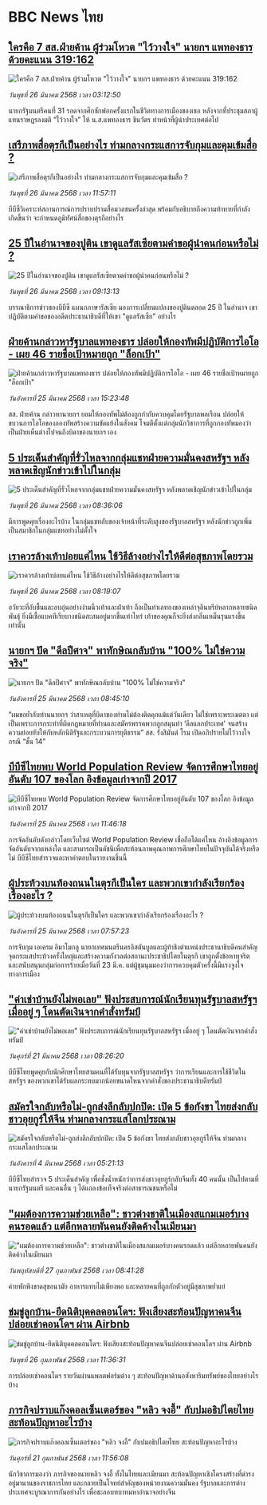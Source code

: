 # BBC News ไทย## [ใครคือ 7 สส.ฝ่ายค้าน ผู้ร่วมโหวต "ไว้วางใจ" นายกฯ แพทองธาร ด้วยคะแนน 319:162 ](https://www.bbc.com/thai/articles/cm2d6mke0r2o?at_campaign=githubrss)![ใครคือ 7 สส.ฝ่ายค้าน ผู้ร่วมโหวต "ไว้วางใจ" นายกฯ แพทองธาร ด้วยคะแนน 319:162 ](https://ichef.bbci.co.uk/ace/standard/240/cpsprodpb/7530/live/41769f60-0a06-11f0-88b7-5556e7b55c5e.jpg)_วันพุธที่ 26 มีนาคม 2568 เวลา 03:12:50_นายกรัฐมนตรีคนที่ 31 รอดจากศึกซักฟอกครั้งแรกในชีวิตทางการเมืองของเธอ หลังจากที่ประชุมสภาผู้แทนราษฎรลงมติ “ไว้วางใจ” ให้ น.ส.แพทองธาร ชินวัตร ทำหน้าที่ผู้นำประเทศต่อไป## [เสรีภาพสื่อตุรกีเป็นอย่างไร ท่ามกลางกระแสการจับกุมและคุมเข้มสื่อ ?](https://www.bbc.com/thai/articles/c0q1kjwqz95o?at_campaign=githubrss)![เสรีภาพสื่อตุรกีเป็นอย่างไร ท่ามกลางกระแสการจับกุมและคุมเข้มสื่อ ?](https://ichef.bbci.co.uk/ace/standard/240/cpsprodpb/31ab/live/40a9b710-0985-11f0-9a0d-3be11e1d5750.jpg)_วันพุธที่ 26 มีนาคม 2568 เวลา 11:57:11_บีบีซีวิเคราะห์สถานการณ์การปราบปรามสื่อมวลชนครั้งล่าสุด พร้อมกับอธิบายถึงความท้าทายที่กำลังเกิดขึ้นว่า จะกำหนดภูมิทัศน์สื่อของตุรกีอย่างไร## [25 ปีในอำนาจของปูติน เขาดูแลรัสเซียตามคำขอผู้นำคนก่อนหรือไม่  ?](https://www.bbc.com/thai/articles/cjrywe48py2o?at_campaign=githubrss)![25 ปีในอำนาจของปูติน เขาดูแลรัสเซียตามคำขอผู้นำคนก่อนหรือไม่  ?](https://ichef.bbci.co.uk/ace/standard/240/cpsprodpb/32e5/live/e04fd430-c523-11ef-aff0-072ce821b6ab.jpg)_วันพุธที่ 26 มีนาคม 2568 เวลา 09:13:13_บรรณาธิการข่าวของบีบีซี แผนกภาษารัสเซีย มองการเปลี่ยนแปลงของปูตินตลอด 25 ปี ในอำนาจ เขาปฏิบัติตามคำขอของอดีตประธานาธิบดีที่ให้เขา "ดูแลรัสเซีย" อย่างไร## [ฝ่ายค้านกล่าวหารัฐบาลแพทองธาร ปล่อยให้กองทัพมีปฏิบัติการไอโอ - เผย 46 รายชื่อเป้าหมายถูก "ล็อกเป้า"](https://www.bbc.com/thai/articles/c20lw5qx4z1o?at_campaign=githubrss)![ฝ่ายค้านกล่าวหารัฐบาลแพทองธาร ปล่อยให้กองทัพมีปฏิบัติการไอโอ - เผย 46 รายชื่อเป้าหมายถูก "ล็อกเป้า"](https://ichef.bbci.co.uk/ace/standard/240/cpsprodpb/c56f/live/dd2355f0-098b-11f0-94d4-6f954f5dcfa3.jpg)_วันอังคารที่ 25 มีนาคม 2568 เวลา 15:23:48_สส. ฝ่ายค้าน กล่าวหานายกฯ ยอมให้กองทัพไม่ต้องถูกกำกับควบคุมโดยรัฐบาลพลเรือน ปล่อยให้ขบวนการไอโอของกองทัพสร้างความขัดแย้งในสังคม โจมตีตั้งแต่กลุ่มนักวิชาการที่ถูกกองทัพมองว่าเป็นฝ่ายเห็นต่างไปจนถึงบิดาของนายกฯ เอง## [5 ประเด็นสำคัญที่รั่วไหลจากกลุ่มแชทฝ่ายความมั่นคงสหรัฐฯ หลังพลาดเชิญนักข่าวเข้าไปในกลุ่ม](https://www.bbc.com/thai/articles/c9dezzzpxqyo?at_campaign=githubrss)![5 ประเด็นสำคัญที่รั่วไหลจากกลุ่มแชทฝ่ายความมั่นคงสหรัฐฯ หลังพลาดเชิญนักข่าวเข้าไปในกลุ่ม](https://ichef.bbci.co.uk/ace/standard/240/cpsprodpb/88bf/live/3e3a3d80-0960-11f0-94d4-6f954f5dcfa3.jpg)_วันพุธที่ 26 มีนาคม 2568 เวลา 08:36:06_มีการพูดคุยเรื่องอะไรบ้าง ในกลุ่มแชทลับของเจ้าหน้าที่ระดับสูงของรัฐบาลสหรัฐฯ หลังนักข่าวถูกเพิ่มเป็นสมาชิกในกลุ่มแชทอย่างไม่ตั้งใจ## [เราควรล้างเท้าบ่อยแค่ไหน ใช้วิธีล้างอย่างไรให้ดีต่อสุขภาพโดยรวม](https://www.bbc.com/thai/articles/c8j04l1mmd8o?at_campaign=githubrss)![เราควรล้างเท้าบ่อยแค่ไหน ใช้วิธีล้างอย่างไรให้ดีต่อสุขภาพโดยรวม](https://ichef.bbci.co.uk/ace/standard/240/cpsprodpb/fbea/live/2f8295c0-0a1a-11f0-88b7-5556e7b55c5e.jpg)_วันพุธที่ 26 มีนาคม 2568 เวลา 08:19:07_อวัยวะที่อับชื้นและอบอุ่นอย่างง่ามนิ้วเท้าและฝ่าเท้า ถือเป็นทำเลทองของเหล่าจุลินทรีย์หลากหลายชนิดพันธุ์ ยิ่งมีเชื้อแบคทีเรียบางชนิดสะสมอยู่มากขึ้นเท่าไหร่ เท้าของคุณก็จะยิ่งส่งกลิ่นเหม็นรุนแรงขึ้นเท่านั้น## [นายกฯ ปัด "ดีลปีศาจ" พาทักษิณกลับบ้าน "100% ไม่ใช่ความจริง"](https://www.bbc.com/thai/articles/c05m4n6y9pzo?at_campaign=githubrss)![นายกฯ ปัด "ดีลปีศาจ" พาทักษิณกลับบ้าน "100% ไม่ใช่ความจริง"](https://ichef.bbci.co.uk/ace/standard/240/cpsprodpb/7caf/live/df24e760-0940-11f0-88b7-5556e7b55c5e.jpg)_วันอังคารที่ 25 มีนาคม 2568 เวลา 08:45:10_“ผมขอย้ำกับท่านนายกฯ ว่าสาเหตุที่บิดาของท่านไม่ต้องติดคุกแม้แต่วันเดียว ไม่ใช่เพราะพระเมตตา แต่เป็นเพราะการกระทำที่ผิดกฎหมายที่ท่านและสมัครพรรคพวกลูกสมุนทำ ‘ดีลแลกประเทศ’ จนสร้างความย่อยยับให้กับหลักนิติรัฐและกระบวนการยุติธรรม” สส. รังสิมันต์ โรม เปิดอภิปรายไม่ไว้วางใจกรณี “ชั้น 14”## [บีบีซีไทยพบ World Population Review จัดการศึกษาไทยอยู่อันดับ 107 ของโลก อิงข้อมูลเก่าจากปี 2017](https://www.bbc.com/thai/articles/crrd4y1kwj0o?at_campaign=githubrss)![บีบีซีไทยพบ World Population Review จัดการศึกษาไทยอยู่อันดับ 107 ของโลก อิงข้อมูลเก่าจากปี 2017](https://ichef.bbci.co.uk/ace/standard/240/cpsprodpb/0f0a/live/b3da57e0-0975-11f0-8c19-810852503a69.jpg)_วันอังคารที่ 25 มีนาคม 2568 เวลา 11:46:18_การจัดอันดับดังกล่าวโดยเว็บไซต์ World Population Review เชื่อถือได้แค่ไหน อ้างอิงข้อมูลการจัดอันดับจากแหล่งใด และสามารถเป็นดัชนีเพื่อสะท้อนภาพคุณภาพการศึกษาไทยในปัจจุบันได้จริงหรือไม่ บีบีซีไทยสำรวจและหาคำตอบในรายงานชิ้นนี้## [ผู้ประท้วงบนท้องถนนในตุรกีเป็นใคร และพวกเขากำลังเรียกร้องเรื่องอะไร ? ](https://www.bbc.com/thai/articles/c99nz13xkp4o?at_campaign=githubrss)![ผู้ประท้วงบนท้องถนนในตุรกีเป็นใคร และพวกเขากำลังเรียกร้องเรื่องอะไร ? ](https://ichef.bbci.co.uk/ace/standard/240/cpsprodpb/b6a6/live/aa8dbac0-08c5-11f0-bd8a-514f22c23b84.jpg)_วันอังคารที่ 25 มีนาคม 2568 เวลา 07:57:23_การจับกุม เอเครม อิมาโมกลู นายกเทศมนตรีนครอิสตันบูลและผู้ท้าชิงตำแหน่งประธานาธิบดีคนสำคัญ จุดกระแสประท้วงครั้งใหญ่และสร้างความกังวลต่อสถานะประชาธิปไตยในตุรกี เขาถูกตั้งข้อหาทุจริตและสนับสนุนกลุ่มก่อการร้ายเมื่อวันที่ 23 มี.ค. แต่ผู้ชุมนุมมองว่าการควบคุมตัวครั้งนี้มีแรงจูงใจทางการเมือง## ["ค่าเช่าบ้านยังไม่พอเลย" ฟังประสบการณ์นักเรียนทุนรัฐบาลสหรัฐฯ เมื่ออยู่ ๆ โดนตัดเงินจากคำสั่งทรัมป์](https://www.bbc.com/thai/articles/cewkjr8yny8o?at_campaign=githubrss)!["ค่าเช่าบ้านยังไม่พอเลย" ฟังประสบการณ์นักเรียนทุนรัฐบาลสหรัฐฯ เมื่ออยู่ ๆ โดนตัดเงินจากคำสั่งทรัมป์](https://ichef.bbci.co.uk/ace/standard/240/cpsprodpb/8497/live/99a530e0-066c-11f0-88b7-5556e7b55c5e.jpg)_วันศุกร์ที่ 21 มีนาคม 2568 เวลา 08:26:20_บีบีซีไทยพูดคุยกับนักศึกษาไทยสามคนที่ได้รับทุนจากรัฐบาลสหรัฐฯ ว่าการเรียนและการใช้ชีวิตในสหรัฐฯ ของพวกเขาได้รับผลกระทบมากน้อยขนาดไหนจากคำสั่งของประธานาธิบดีทรัมป์## [สมัครใจกลับหรือไม่-ถูกส่งลึกลับปกปิด: เปิด 5 ข้อกังขา ไทยส่งกลับชาวอุยกูร์ให้จีน ท่ามกลางกระแสโลกประณาม](https://www.bbc.com/thai/articles/cj677j4r6jno?at_campaign=githubrss)![สมัครใจกลับหรือไม่-ถูกส่งลึกลับปกปิด: เปิด 5 ข้อกังขา ไทยส่งกลับชาวอุยกูร์ให้จีน ท่ามกลางกระแสโลกประณาม](https://ichef.bbci.co.uk/ace/standard/240/cpsprodpb/b503/live/bfb85050-f5c3-11ef-97ab-abb74cabf06c.jpg)_วันอังคารที่ 4 มีนาคม 2568 เวลา 05:21:13_บีบีซีไทยสำรวจ 5 ประเด็นสำคัญ เพื่อชั่งน้ำหนักว่าการส่งชาวอุยกูร์กลับจีนทั้ง 40 คนนั้น เป็นไปตามที่นายกรัฐมนตรี และคนอื่น ๆ ได้แถลงข้อเท็จจริงต่อสาธารณชนหรือไม่## ["ผมต้องการความช่วยเหลือ": ชาวต่างชาติในเมืองสแกมเมอร์บางคนรอดแล้ว แต่อีกหลายพันคนยังติดค้างในเมียนมา](https://www.bbc.com/thai/articles/cdx229ek55qo?at_campaign=githubrss)!["ผมต้องการความช่วยเหลือ": ชาวต่างชาติในเมืองสแกมเมอร์บางคนรอดแล้ว แต่อีกหลายพันคนยังติดค้างในเมียนมา](https://ichef.bbci.co.uk/ace/standard/240/cpsprodpb/cac7/live/60c82030-f4b9-11ef-9e61-71ee71f26eb1.jpg)_วันพฤหัสบดีที่ 27 กุมภาพันธ์ 2568 เวลา 08:41:28_ค่ายพักพิงขาดสุขอนามัย อาหารแทบไม่เพียงพอ และหลายคนที่ถูกกักตัวอยู่มีสุขภาพย่ำแย่## [ข่มขู่ลูกบ้าน-ยึดนิติบุคคลคอนโดฯ: ฟังเสียงสะท้อนปัญหาคนจีนปล่อยเช่าคอนโดฯ ผ่าน Airbnb](https://www.bbc.com/thai/articles/c5y920wzjvxo?at_campaign=githubrss)![ข่มขู่ลูกบ้าน-ยึดนิติบุคคลคอนโดฯ: ฟังเสียงสะท้อนปัญหาคนจีนปล่อยเช่าคอนโดฯ ผ่าน Airbnb](https://ichef.bbci.co.uk/ace/standard/240/cpsprodpb/a700/live/73f34de0-f42f-11ef-896e-d7e7fb1719a4.jpg)_วันพุธที่ 26 กุมภาพันธ์ 2568 เวลา 11:36:31_การปล่อยเช่าคอนโดฯ รายวันผ่านแพลตฟอร์มต่าง ๆ สะท้อนปัญหาด้านอสังหาริมทรัพย์ของไทยอย่างไรบ้าง## [ภารกิจปราบแก๊งคอลเซ็นเตอร์ของ "หลิว จงอี้" กับปมอธิปไตยไทย สะท้อนปัญหาอะไรบ้าง](https://www.bbc.com/thai/articles/c1jpd14n122o?at_campaign=githubrss)![ภารกิจปราบแก๊งคอลเซ็นเตอร์ของ "หลิว จงอี้" กับปมอธิปไตยไทย สะท้อนปัญหาอะไรบ้าง](https://ichef.bbci.co.uk/ace/standard/240/cpsprodpb/d8c9/live/8bfa5a90-f043-11ef-a319-fb4e7360c4ec.jpg)_วันศุกร์ที่ 21 กุมภาพันธ์ 2568 เวลา 11:56:08_นักวิชาการมองว่า ภารกิจของนายหลิว จงอี้ ทั้งในไทยและเมียนมา สะท้อนปัญหาเชิงโครงสร้างที่ดำรงอยู่มานานของราชการไทย และกลายเป็นโจทย์สำคัญของหน่วยงานความมั่นคง รัฐบาลและการต่างประเทศจะบูรณาการกันอย่างไร เพื่อชะลอบทบาทมหาอำนาจอย่างจีน